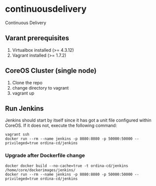 # continuousdelivery
Continuous Delivery

## Varant prerequisites
1. Virtualbox installed (>= 4.3.12)
1. Vagrant installed (>= 1.7.2)

 
## CoreOS Cluster (single node)
1. Clone the repo
1. change directory to vagrant
1. vagrant up

## Run Jenkins
Jenkins should start by itself since it has got a unit file configured within CoreOS. If it does not, execute the following command:
```
vagrant ssh
docker run --rm --name jenkins -p 8080:8080 -p 50000:50000 --privileged=true ordina-cd/jenkins
```

### Upgrade after Dockerfile change
```
docker docker build --no-cache=true -t ordina-cd/jenkins /home/core/dockerimages/jenkins/
docker run --rm --name jenkins -p 8080:8080 -p 50000:50000 --privileged=true ordina-cd/jenkins
```
